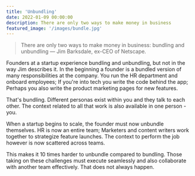 ```yaml
---
title: 'Unbundling'
date: 2022-01-09 00:00:00
description: There are only two ways to make money in business
featured_image: '/images/bundle.jpg'
---
```


> There are only two ways to make money in business: bundling and unbundling — Jim Barksdale, ex-CEO of Netscape.

Founders at a startup experience bundling and unbundling, but not in the way Jim describes it. In the beginning a founder is a bundled version of many responsibilities at the company. You run the HR department and onboard employees; If you're into tech you write the code behind the app; Perhaps you also write the product marketing pages for new features. 

That's bundling. Different personas exist within you and they talk to each other. The context related to all that work is also available in one person - you.

When a startup begins to scale, the founder must now unbundle themselves. HR is now an entire team; Marketers and content writers work together to strategize feature launches. The context to perform the job however is now scattered across teams. 

This makes it 10 times harder to unbundle compared to bundling. Those taking on these challenges must execute seamlessly and also collaborate with another team effectively. That does not always happen.

